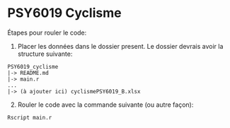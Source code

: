 # PSY6019 Cyclisme

Étapes pour rouler le code:

1. Placer les données dans le dossier present. Le dossier devrais avoir la structure suivante:
``` 
PSY6019_cyclisme
|-> README.md
|-> main.r
...
|-> (à ajouter ici) cyclismePSY6019_B.xlsx 
```

2. Rouler le code avec la commande suivante (ou autre façon):

```
Rscript main.r
```	
